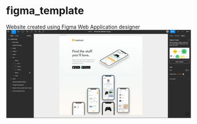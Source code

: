 # figma_template
Website created using Figma Web Application designer
![figma_cours](figma_course/figma-website.png)
